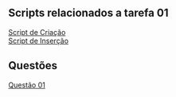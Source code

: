 ## Scripts relacionados a tarefa 01

[Script de Criação](./tarefa01-create.sql)
<br>
[Script de Inserção](./tarefa01-inserts.sql)

## Questões
[Questão 01](tarefa01-q01.sql)